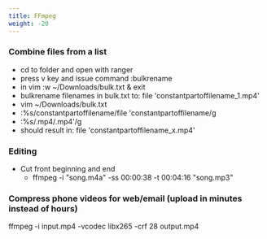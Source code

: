 ```yaml
---
title: FFmpeg
weight: -20
---
```


### Combine files from a list
- cd to folder and open with ranger
- press v key and issue command :bulkrename
- in vim :w ~/Downloads/bulk.txt & exit
- bulkrename filenames in bulk.txt to: file 'constantpartoffilename_1.mp4'
- vim ~/Downloads/bulk.txt
- :%s/constantpartoffilename/file 'constantpartoffilename/g
- :%s/.mp4/.mp4'/g
- should result in: file 'constantpartoffilename_x.mp4'

### Editing
- Cut front beginning and end
    - ffmpeg -i "song.m4a" -ss 00:00:38 -t 00:04:16 "song.mp3"

### Compress phone videos for web/email (upload in minutes instead of hours)
ffmpeg -i input.mp4 -vcodec libx265 -crf 28 output.mp4
